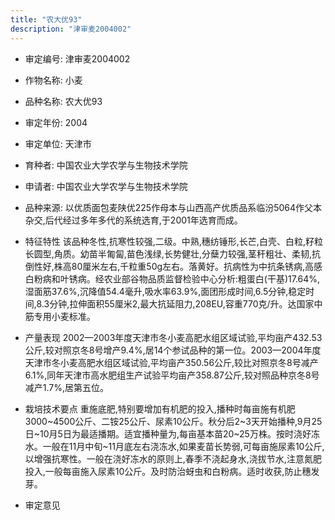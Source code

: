 ```yaml
---
title: "农大优93"
description: "津审麦2004002"
---
```

* 审定编号:  津审麦2004002

*  作物名称:  小麦

*  品种名称:  农大优93

*  审定年份:  2004

*  审定单位:  天津市

* 育种者:  中国农业大学农学与生物技术学院

*  申请者:  中国农业大学农学与生物技术学院

*  品种来源:  以优质面包麦陕优225作母本与山西高产优质品系临汾5064作父本杂交,后代经过多年多代的系统选育,于2001年选育而成。

*  特征特性
该品种冬性,抗寒性较强,二级。中熟,穗纺锤形,长芒,白壳、白粒,籽粒长圆型,角质。幼苗半匍匐,苗色浅绿,长势健壮,分蘖力较强,茎秆粗壮、柔韧,抗倒性好,株高80厘米左右,千粒重50g左右。落黄好。抗病性为中抗条锈病,高感白粉病和叶锈病。经农业部谷物品质监督检验中心分析:粗蛋白(干基)17.64%,湿面筋37.6%,沉降值54.4毫升,吸水率63.9%,面团形成时间,6.5分钟,稳定时间,8.3分钟,拉伸面积55厘米2,最大抗延阻力,208EU,容重770克/升。达国家中筋专用小麦标准。

*  产量表现
2002—2003年度天津市冬小麦高肥水组区域试验,平均亩产432.53公斤,较对照京冬8号增产9.4%,居14个参试品种的第一位。2003—2004年度天津市冬小麦高肥水组区域试验,平均亩产350.56公斤,较比对照京冬8号减产6.1%,同年天津市高水肥组生产试验平均亩产358.87公斤,较对照品种京冬8号减产1.7%,居第五位。

*  栽培技术要点
重施底肥,特别要增加有机肥的投入,播种时每亩施有机肥3000~4500公斤、二铵25公斤、尿素10公斤。秋分后2~3天开始播种,9月25日~10月5日为最适播期。适宜播种量为,每亩基本苗20~25万株。按时浇好冻水。一般在11月中旬~11月底左右浇冻水,如果麦苗长势弱,可每亩施尿素10公斤,以增强抗寒性。一般在浇好冻水的原则上,春季不浇起身水,浇拔节水,注意氮肥投入,一般每亩施入尿素10公斤。及时防治蚜虫和白粉病。适时收获,防止穗发芽。

*  审定意见

